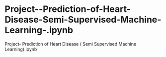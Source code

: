 # Project--Prediction-of-Heart-Disease-Semi-Supervised-Machine-Learning-.ipynb
Project- Prediction of Heart Disease ( Semi Supervised Machine Learning).ipynb

